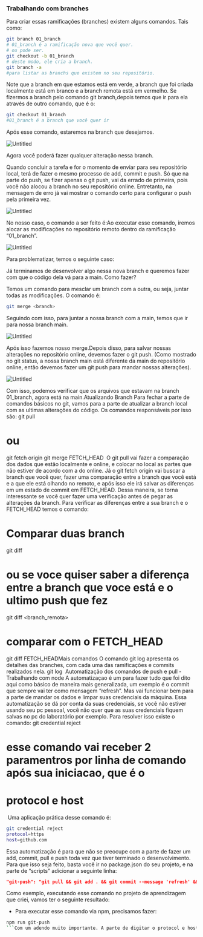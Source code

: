 ### Trabalhando com branches

Para criar essas ramificações (branches) existem alguns comandos. Tais como:

```bash
git branch 01_branch 
# 01_branch é a ramificação nova que você quer.
# ou pode ser.
git checkout -b 01_branch
# deste modo, ele cria a branch.
git branch -a
#para listar as branchs que existem no seu repositório.
```

Note que a branch em que estamos está em verde, a branch que foi criada localmente está em branco e a branch remota está em vermelho. Se fizermos a branch pelo comando git branch,depois temos que ir para ela através de outro comando, que é o:

```bash
git checkout 01_branch
#01_branch é a branch que você quer ir
```

Após esse comando, estaremos na branch que desejamos. 

![Untitled](https://s3-us-west-2.amazonaws.com/secure.notion-static.com/edc23054-2195-48bc-ab53-34f70e4d7cb6/Untitled.png)

Agora você poderá fazer qualquer alteração nessa branch.

Quando concluir a tarefa e for o momento de enviar para seu repositório local, terá de fazer o mesmo processo de add, commit e push. Só que na parte do push, se fizer apenas o git push, vai da errado de primeira, pois você não alocou a branch no seu repositório online. Entretanto, na mensagem de erro já vai mostrar o comando certo para configurar o push pela primeira vez. 

![Untitled](https://s3-us-west-2.amazonaws.com/secure.notion-static.com/3c9c81cc-bbdd-4f1f-8625-3645defd013e/Untitled.png)

No nosso caso, o comando a ser feito é:Ao executar esse comando, iremos alocar as modificações no repositório remoto dentro da ramificação “01_branch”.

![Untitled](https://s3-us-west-2.amazonaws.com/secure.notion-static.com/09843110-770c-4ab8-aa1f-3da502a4157d/Untitled.png)

Para problematizar, temos o seguinte caso:

Já terminamos de desenvolver algo nessa nova branch e queremos fazer com que o código dela vá para a main. Como fazer?

Temos um comando para mesclar um branch com a outra, ou seja, juntar todas as modificações. O comando é:

```bash
git merge <branch>
```

Seguindo com isso, para juntar a nossa branch com a main, temos que ir para nossa branch main.

![Untitled](https://s3-us-west-2.amazonaws.com/secure.notion-static.com/52cae58d-c710-46d5-9e05-707ef37f195f/Untitled.png)

Após isso fazemos nosso merge.Depois disso, para salvar nossas alterações no repositório online, devemos fazer o git push. (Como mostrado no git status, a nossa branch main está diferente da main do repositório online, então devemos fazer um git push para mandar nossas alterações).

![Untitled](https://s3-us-west-2.amazonaws.com/secure.notion-static.com/f9bdb358-3d80-4870-aebc-097047ae25bc/Untitled.png)

Com isso, podemos verificar que os arquivos que estavam na branch 01_branch, agora está na main.Atualizando Branch
Para fechar a parte de comandos básicos no git, vamos para a parte de atualizar a branch local com as ultimas alterações do código. Os comandos responsáveis por isso são:
git pull
# ou 
git fetch origin <branch>
git merge FETCH_HEAD
​
O git pull vai fazer a comparação dos dados que estão localmente e online, e colocar no local as partes que não estiver de acordo com a do online. 
Já o git fetch origin <branch> vai buscar a branch que você quer, fazer uma comparação entre a branch que você está e a que ele está olhando no remoto, e após isso ele irá salvar as diferenças em um estado de commit em FETCH_HEAD. Dessa maneira, se torna interessante se você quer fazer uma verificação antes de pegar as alterações da branch. 
Para verificar as diferenças entre a sua branch e o FETCH_HEAD temos o comando:
# Comparar duas branch
git diff <branch> <branch>
# ou se voce quiser saber a diferença entre a branch que voce está e o ultimo push que fez
git diff <branch_remota>
# comparar com o FETCH_HEAD
git diff FETCH_HEADMais comandos
O comando git log apresenta os detalhes das branches, com cada uma das ramificações e commits realizados nela.
git log
​
Automatização dos comandos de push e pull - Trabalhando com node
A automatizaçao é um para fazer tudo que foi dito aqui como básico de maneira mais generalizada, um exemplo é o commit que sempre vai ter como mensagem “refresh”. Mas vai funcionar bem para a parte de mandar os dados e limpar suas credenciais da máquina.
Essa automatização se dá por conta da suas credenciais, se você não estiver usando seu pc pessoal, você não quer que as suas credenciais fiquem salvas no pc do laboratório por exemplo. 
Para resolver isso existe o comando:
git credential reject
# esse comando vai receber 2 paramentros por linha de comando após sua iniciacao, que é o
# protocol e host
​
Uma aplicação prática desse comando é:
```bash
git credential reject
protocol=https
host=github.com
```

Essa automatização é para que não se preocupe com a parte de fazer um add, commit, pull e push toda vez que tiver terminado o desenvolvimento. Para que isso seja feito, basta você ir no package.json do seu projeto, e na parte de “scripts” adicionar a seguinte linha:

```json
"git-push": "git pull && git add . && git commit --message 'refresh' && git push && echo digite o protocol e o host: && git credential reject"
```

Como exemplo, executando esse comando no projeto de aprendizagem que criei, vamos ter o seguinte resultado:

- Para executar esse comando via npm, precisamos fazer:

```bash
npm run git-push
```Com um adendo muito importante. A parte de digitar o protocol e host, o protocol geralmente vai ser https, mas o host pode ser github.com ou gitlab.com, vai depender do seu local de desenvolvimento. (Como na monitoria estamos utilizando o git lab, entao o host sempre vai ser gitlab.com)
